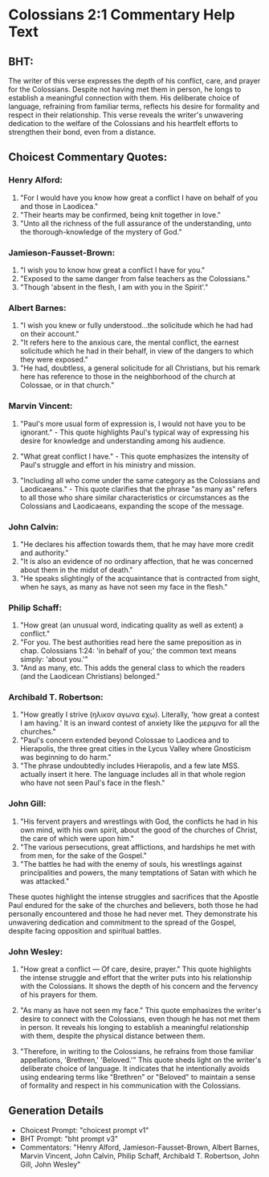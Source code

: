 # Colossians 2:1 Commentary Help Text

## BHT:
The writer of this verse expresses the depth of his conflict, care, and prayer for the Colossians. Despite not having met them in person, he longs to establish a meaningful connection with them. His deliberate choice of language, refraining from familiar terms, reflects his desire for formality and respect in their relationship. This verse reveals the writer's unwavering dedication to the welfare of the Colossians and his heartfelt efforts to strengthen their bond, even from a distance.

## Choicest Commentary Quotes:
### Henry Alford:
1. "For I would have you know how great a conflict I have on behalf of you and those in Laodicea." 
2. "Their hearts may be confirmed, being knit together in love." 
3. "Unto all the richness of the full assurance of the understanding, unto the thorough-knowledge of the mystery of God."

### Jamieson-Fausset-Brown:
1. "I wish you to know how great a conflict I have for you." 
2. "Exposed to the same danger from false teachers as the Colossians." 
3. "Though 'absent in the flesh, I am with you in the Spirit'."

### Albert Barnes:
1. "I wish you knew or fully understood...the solicitude which he had had on their account." 
2. "It refers here to the anxious care, the mental conflict, the earnest solicitude which he had in their behalf, in view of the dangers to which they were exposed."
3. "He had, doubtless, a general solicitude for all Christians, but his remark here has reference to those in the neighborhood of the church at Colossae, or in that church."

### Marvin Vincent:
1. "Paul's more usual form of expression is, I would not have you to be ignorant." - This quote highlights Paul's typical way of expressing his desire for knowledge and understanding among his audience.

2. "What great conflict I have." - This quote emphasizes the intensity of Paul's struggle and effort in his ministry and mission.

3. "Including all who come under the same category as the Colossians and Laodicaeans." - This quote clarifies that the phrase "as many as" refers to all those who share similar characteristics or circumstances as the Colossians and Laodicaeans, expanding the scope of the message.

### John Calvin:
1. "He declares his affection towards them, that he may have more credit and authority."
2. "It is also an evidence of no ordinary affection, that he was concerned about them in the midst of death."
3. "He speaks slightingly of the acquaintance that is contracted from sight, when he says, as many as have not seen my face in the flesh."

### Philip Schaff:
1. "How great (an unusual word, indicating quality as well as extent) a conflict." 
2. "For you. The best authorities read here the same preposition as in chap. Colossians 1:24: 'in behalf of you;' the common text means simply: 'about you.'"
3. "And as many, etc. This adds the general class to which the readers (and the Laodicean Christians) belonged."

### Archibald T. Robertson:
1. "How greatly I strive (ηλικον αγωνα εχω). Literally, 'how great a contest I am having.' It is an inward contest of anxiety like the μεριμνα for all the churches." 
2. "Paul's concern extended beyond Colossae to Laodicea and to Hierapolis, the three great cities in the Lycus Valley where Gnosticism was beginning to do harm." 
3. "The phrase undoubtedly includes Hierapolis, and a few late MSS. actually insert it here. The language includes all in that whole region who have not seen Paul's face in the flesh."

### John Gill:
1. "His fervent prayers and wrestlings with God, the conflicts he had in his own mind, with his own spirit, about the good of the churches of Christ, the care of which were upon him."
2. "The various persecutions, great afflictions, and hardships he met with from men, for the sake of the Gospel."
3. "The battles he had with the enemy of souls, his wrestlings against principalities and powers, the many temptations of Satan with which he was attacked."

These quotes highlight the intense struggles and sacrifices that the Apostle Paul endured for the sake of the churches and believers, both those he had personally encountered and those he had never met. They demonstrate his unwavering dedication and commitment to the spread of the Gospel, despite facing opposition and spiritual battles.

### John Wesley:
1. "How great a conflict — Of care, desire, prayer." This quote highlights the intense struggle and effort that the writer puts into his relationship with the Colossians. It shows the depth of his concern and the fervency of his prayers for them.

2. "As many as have not seen my face." This quote emphasizes the writer's desire to connect with the Colossians, even though he has not met them in person. It reveals his longing to establish a meaningful relationship with them, despite the physical distance between them.

3. "Therefore, in writing to the Colossians, he refrains from those familiar appellations, 'Brethren,' 'Beloved.'" This quote sheds light on the writer's deliberate choice of language. It indicates that he intentionally avoids using endearing terms like "Brethren" or "Beloved" to maintain a sense of formality and respect in his communication with the Colossians.


## Generation Details
- Choicest Prompt: "choicest prompt v1"
- BHT Prompt: "bht prompt v3"
- Commentators: "Henry Alford, Jamieson-Fausset-Brown, Albert Barnes, Marvin Vincent, John Calvin, Philip Schaff, Archibald T. Robertson, John Gill, John Wesley"
